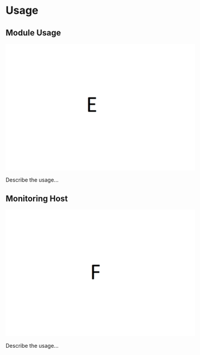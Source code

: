 # Usage <a id="module-__modulename__-usage"></a>

## Module Usage  <a id="module-__modulename__-usage"></a>

![image_e](img/image_e.png)

Describe the usage...

## Monitoring Host <a id="module-__modulename__-usage-monitoring"></a>

![image_f](img/image_f.png)

Describe the usage...
